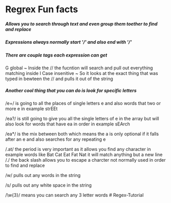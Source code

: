 # Regrex Fun facts

##### Allows you to search through text and even group them toether to find and replace

##### Expressions always normally start '/' and also end with '/'

##### There are couple tags each expression can get 
G global ~ Inside the // the fucntion will search and pull out everything matching inside 
I Case insenitive ~  So it looks at the exact thing that was typed in bewteen the // and pulls it out of the string 

##### Another cool thing that you can do is look for specific letters 
/e+/ is going to all the places of single letters e and also words that two or more e in example strEEt 

/ea?/ is still going to give you all the single letters of e in the array but will also look for words that have ea in order in example sEArch

/ea*/ is the mix between both which means the a is only optional if it falls after an e and also searches for any repeating e 

/.at/ the period is very important as it allows you find any character in example words like Bat Cat Eat Fat Nat it will match anything but a new line 
/\./ the back slash allows you to escape a charcter not normally used in order to find and replace 

/w/ pulls out any words in the string 

/s/ pulls out any white space in the string 

/\w{3}/ means you can search any 3 letter words  # Regex-Tutorial

